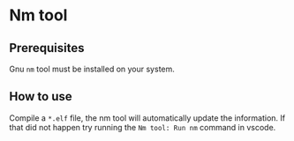 # Nm tool
## Prerequisites
Gnu `nm` tool must be installed on your system.

## How to use
Compile a `*.elf` file, the nm tool will automatically update the information. If that did not happen try running the `Nm tool: Run nm` command in vscode.